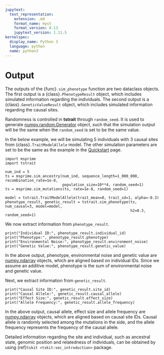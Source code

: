 ```yaml
---
jupytext:
  text_representation:
    extension: .md
    format_name: myst
    format_version: 0.13
    jupytext_version: 1.11.5
kernelspec:
  display_name: Python 3
  language: python
  name: python3
---
```


# Output

The outputs of the {func}`.sim_phenotype` function are two dataclass objects. The first output is a {class}`.PhenotypeResult` object, which includes simulated information regarding the individuals. The second output is a {class}`.GeneticValueResult` object, which includes simulated information regarding the causal sites.

Randomness is controlled in **tstrait** through `random_seed`. It is used to generate [numpy.random.Generator](https://numpy.org/doc/stable/reference/random/generator.html#numpy.random.Generator) object, such that the simulation output will be the same when the `random_seed` is set to be the same value.

In the below example, we will be simulating 5 individuals with 3 causal sites from {class}`.TraitModelAllele` model. The other simulation parameters are set to be the same as the example in the [Quickstart](quickstart.md) page.

```{code-cell} ipython3
import msprime
import tstrait

num_ind = 5
ts = msprime.sim_ancestry(num_ind, sequence_length=1_000_000, recombination_rate=1e-8,
                          population_size=10**4, random_seed=1)
ts = msprime.sim_mutations(ts, rate=1e-8, random_seed=1)

model = tstrait.TraitModelAllele(trait_mean=0, trait_sd=1, alpha=-0.3)
phenotype_result, genetic_result = tstrait.sim_phenotype(ts, num_causal=3, model=model,
                                                         h2=0.3, random_seed=1)
```

We now extract information from `phenotype_result`.

```{code-cell} ipython3
print("Individual ID:", phenotype_result.individual_id)
print("Phenotype:", phenotype_result.phenotype)
print("Environmental Noise:", phenotype_result.environment_noise)
print("Genetic Value:", phenotype_result.genetic_value)
```

In the above output, phenotype, environmental noise and genetic value are [numpy.ndarray](https://numpy.org/doc/stable/reference/arrays.ndarray.html#arrays-ndarray) objects, which are aligned based on individual IDs. Since we assume an additive model, phenotype is the sum of environmental noise and genetic value.

Next, we extract information from `genetic_result`.

```{code-cell} ipython3
print("Causal Site ID:", genetic_result.site_id)
print("Causal Allele:", genetic_result.causal_allele)
print("Effect Size:", genetic_result.effect_size)
print("Allele Frequency:", genetic_result.allele_frequency)
```

In the above output, causal allele, effect size and allele frequency are [numpy.ndarray](https://numpy.org/doc/stable/reference/arrays.ndarray.html#arrays-ndarray) objects, which are aligned based on causal site IDs. Causal allele is randomly selected among the mutations in the side, and the allele frequency represents the frequency of the causal allele.

Detailed information regarding the site and individual, such as ancestral state, genomic position and relatedness of individuals, can be obtained by using {ref}`tskit <tskit:sec_introduction>` package.